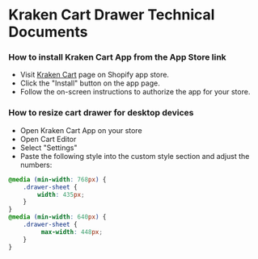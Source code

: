 # Kraken Cart Drawer Technical Documents

### How to install Kraken Cart App from the App Store link
- Visit [Kraken Cart](https://apps.shopify.com/kraken-cart) page on Shopify app store.
- Click the "Install" button on the app page.
- Follow the on-screen instructions to authorize the app for your store.


### How to resize cart drawer for desktop devices
- Open Kraken Cart App on your store
- Open Cart Editor
- Select "Settings"
- Paste the following style into the custom style section and adjust the numbers:
```css
@media (min-width: 768px) {
    .drawer-sheet {
        width: 435px;
    }
}
@media (min-width: 640px) {
    .drawer-sheet {
         max-width: 448px;
    }
}
```